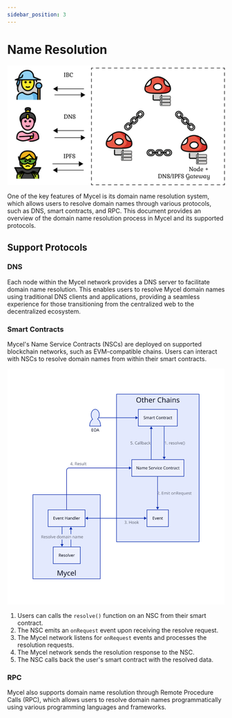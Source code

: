 ```yaml
---
sidebar_position: 3
---
```


# Name Resolution

![protocols](../assets/protocols.png)

One of the key features of Mycel is its domain name resolution system, which allows users to resolve domain names through various protocols, such as DNS, smart contracts, and RPC.
This document provides an overview of the domain name resolution process in Mycel and its supported protocols.

## Support Protocols

### DNS

Each node within the Mycel network provides a DNS server to facilitate domain name resolution. This enables users to resolve Mycel domain names using traditional DNS clients and applications, providing a seamless experience for those transitioning from the centralized web to the decentralized ecosystem.

### Smart Contracts

Mycel's Name Service Contracts (NSCs) are deployed on supported blockchain networks, such as EVM-compatible chains. Users can interact with NSCs to resolve domain names from within their smart contracts.

![NSC](../assets/nsc.svg)

1. Users can calls the `resolve()` function on an NSC from their smart contract.
2. The NSC emits an `onRequest` event upon receiving the resolve request.
3. The Mycel network listens for `onRequest` events and processes the resolution requests.
4. The Mycel network sends the resolution response to the NSC.
5. The NSC calls back the user's smart contract with the resolved data.

### RPC

Mycel also supports domain name resolution through Remote Procedure Calls (RPC), which allows users to resolve domain names programmatically using various programming languages and frameworks.

